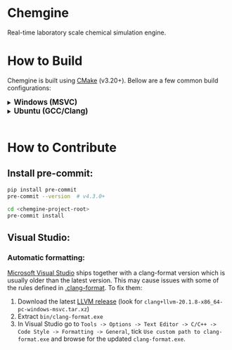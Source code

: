 # Chemgine

Real-time laboratory scale chemical simulation engine.

# How to Build

Chemgine is built using [CMake](https://cmake.org/download/) (v3.20+). Bellow are a few common build configurations:

<details>
  <summary><strong><span style="font-size:1.2em;">Windows (MSVC)</span></strong></summary>

```sh
# Clone
git clone https://github.com/filip256/chemgine.git
cd chemgine

# Configure & Build
cmake -B build -G "Visual Studio 17 2022" -A x64
cmake --build build --config=Release
```
</details>

<details>
  <summary><strong><span style="font-size:1.2em;">Ubuntu (GCC/Clang)</span></strong></summary>

```sh
# Clone
git clone https://github.com/filip256/chemgine.git
cd chemgine

# Install dependencies
chmod +x setup_ubuntu.sh
./setup_ubuntu.sh

# Configure & Build
cmake -B build -DCMAKE_BUILD_TYPE=Release
cmake --build build --parallel 16
```
</details>

<br>

# How to Contribute
## Install pre-commit:
```sh
pip install pre-commit
pre-commit --version  # v4.3.0+

cd <chemgine-project-root>
pre-commit install
```

## Visual Studio:
### Automatic formatting:
[Microsoft Visual Studio](https://visualstudio.microsoft.com/) ships together with a clang-format version which is usually older than the latest version. This may cause issues with some of the rules defined in [.clang-format](.clang-format). To fix them:
 1. Download the latest [LLVM release](https://github.com/llvm/llvm-project/releases) (look for `clang+llvm-20.1.8-x86_64-pc-windows-msvc.tar.xz`)
 2. Extract `bin/clang-format.exe`
 3. In Visual Studio go to `Tools -> Options -> Text Editor -> C/C++ -> Code Style -> Formatting -> General`, tick `Use custom path to clang-format.exe` and browse for the updated `clang-format.exe`.

